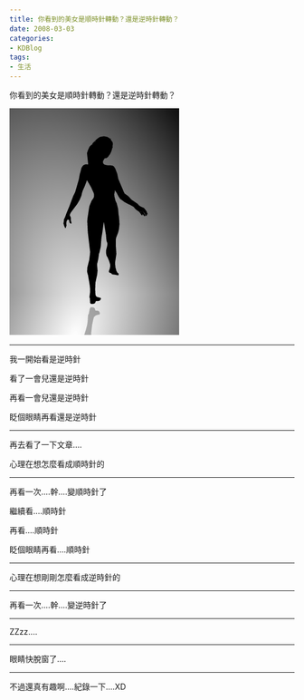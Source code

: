 ```yaml
---
title: 你看到的美女是順時針轉動？還是逆時針轉動？
date: 2008-03-03
categories:
- KDBlog
tags:
- 生活
---
```

你看到的美女是順時針轉動？還是逆時針轉動？



![](image001sg2.gif)

---

我一開始看是逆時針

看了一會兒還是逆時針

再看一會兒還是逆時針

眨個眼睛再看還是逆時針

---

再去看了一下文章....

心理在想怎麼看成順時針的

---

再看一次....幹....變順時針了

繼續看....順時針

再看....順時針

眨個眼睛再看....順時針

---

心理在想剛剛怎麼看成逆時針的

---

再看一次....幹....變逆時針了

---

ZZzz....

---

眼睛快脫窗了....

---

不過還真有趣啊....紀錄一下....XD

